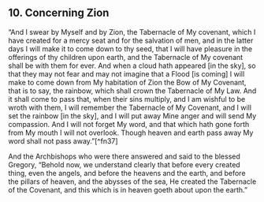 ## 10. Concerning Zion ##

“And I swear by Myself and by Zion, the Tabernacle of My covenant, which I have created for a mercy seat and for the salvation of men, and in the latter days I will make it to come down to thy seed, that I will have pleasure in the offerings of thy children upon earth, and the Tabernacle of My covenant shall be with them for ever. And when a cloud hath appeared [in the sky], so that they may not fear and may not imagine that a Flood [is coming] I will make to come down from My habitation of Zion the Bow of My Covenant, that is to say, the rainbow, which shall crown the Tabernacle of My Law. And it shall come to pass that, when their sins multiply, and I am wishful to be wroth with them, I will remember the Tabernacle of My Covenant, and I will set the rainbow [in the sky], and I will put away Mine anger and will send My compassion. And I will not forget My word, and that which hath gone forth from My mouth I will not overlook. Though heaven and earth pass away My word shall not pass away.”[^fn37]

And the Archbishops who were there answered and said to the blessed Gregory, “Behold now, we understand clearly that before every created thing, even the angels, and before the heavens and the earth, and before the pillars of heaven, and the abysses of the sea, He created the Tabernacle of the Covenant, and this which is in heaven goeth about upon the earth.”